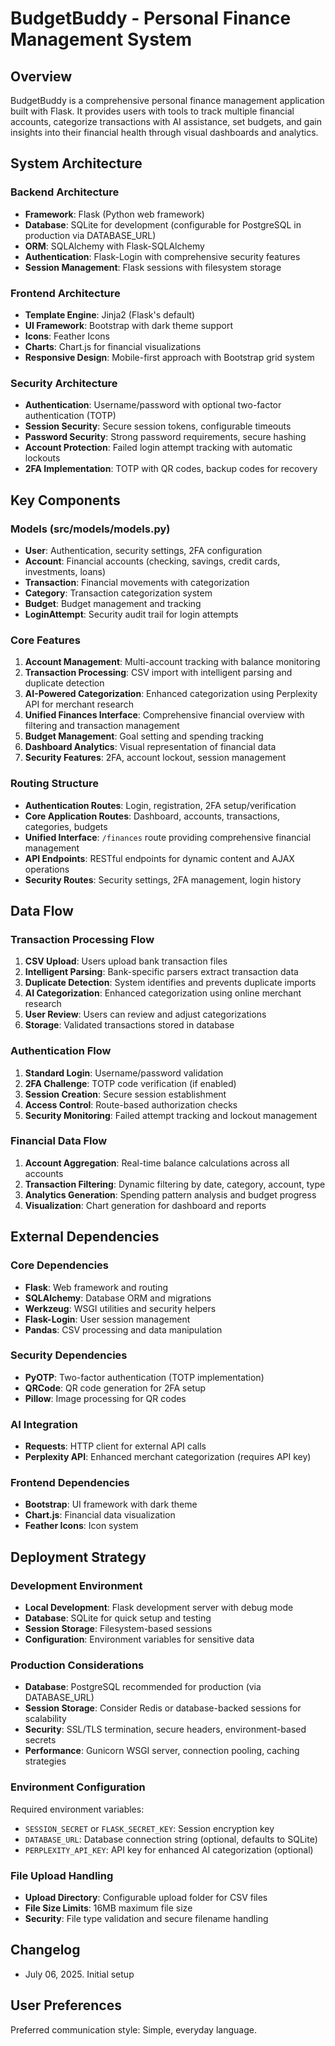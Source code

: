 # BudgetBuddy - Personal Finance Management System

## Overview

BudgetBuddy is a comprehensive personal finance management application built with Flask. It provides users with tools to track multiple financial accounts, categorize transactions with AI assistance, set budgets, and gain insights into their financial health through visual dashboards and analytics.

## System Architecture

### Backend Architecture
- **Framework**: Flask (Python web framework)
- **Database**: SQLite for development (configurable for PostgreSQL in production via DATABASE_URL)
- **ORM**: SQLAlchemy with Flask-SQLAlchemy
- **Authentication**: Flask-Login with comprehensive security features
- **Session Management**: Flask sessions with filesystem storage

### Frontend Architecture
- **Template Engine**: Jinja2 (Flask's default)
- **UI Framework**: Bootstrap with dark theme support
- **Icons**: Feather Icons
- **Charts**: Chart.js for financial visualizations
- **Responsive Design**: Mobile-first approach with Bootstrap grid system

### Security Architecture
- **Authentication**: Username/password with optional two-factor authentication (TOTP)
- **Session Security**: Secure session tokens, configurable timeouts
- **Password Security**: Strong password requirements, secure hashing
- **Account Protection**: Failed login attempt tracking with automatic lockouts
- **2FA Implementation**: TOTP with QR codes, backup codes for recovery

## Key Components

### Models (src/models/models.py)
- **User**: Authentication, security settings, 2FA configuration
- **Account**: Financial accounts (checking, savings, credit cards, investments, loans)
- **Transaction**: Financial movements with categorization
- **Category**: Transaction categorization system
- **Budget**: Budget management and tracking
- **LoginAttempt**: Security audit trail for login attempts

### Core Features
1. **Account Management**: Multi-account tracking with balance monitoring
2. **Transaction Processing**: CSV import with intelligent parsing and duplicate detection
3. **AI-Powered Categorization**: Enhanced categorization using Perplexity API for merchant research
4. **Unified Finances Interface**: Comprehensive financial overview with filtering and transaction management
5. **Budget Management**: Goal setting and spending tracking
6. **Dashboard Analytics**: Visual representation of financial data
7. **Security Features**: 2FA, account lockout, session management

### Routing Structure
- **Authentication Routes**: Login, registration, 2FA setup/verification
- **Core Application Routes**: Dashboard, accounts, transactions, categories, budgets
- **Unified Interface**: `/finances` route providing comprehensive financial management
- **API Endpoints**: RESTful endpoints for dynamic content and AJAX operations
- **Security Routes**: Security settings, 2FA management, login history

## Data Flow

### Transaction Processing Flow
1. **CSV Upload**: Users upload bank transaction files
2. **Intelligent Parsing**: Bank-specific parsers extract transaction data
3. **Duplicate Detection**: System identifies and prevents duplicate imports
4. **AI Categorization**: Enhanced categorization using online merchant research
5. **User Review**: Users can review and adjust categorizations
6. **Storage**: Validated transactions stored in database

### Authentication Flow
1. **Standard Login**: Username/password validation
2. **2FA Challenge**: TOTP code verification (if enabled)
3. **Session Creation**: Secure session establishment
4. **Access Control**: Route-based authorization checks
5. **Security Monitoring**: Failed attempt tracking and lockout management

### Financial Data Flow
1. **Account Aggregation**: Real-time balance calculations across all accounts
2. **Transaction Filtering**: Dynamic filtering by date, category, account, type
3. **Analytics Generation**: Spending pattern analysis and budget progress
4. **Visualization**: Chart generation for dashboard and reports

## External Dependencies

### Core Dependencies
- **Flask**: Web framework and routing
- **SQLAlchemy**: Database ORM and migrations
- **Werkzeug**: WSGI utilities and security helpers
- **Flask-Login**: User session management
- **Pandas**: CSV processing and data manipulation

### Security Dependencies
- **PyOTP**: Two-factor authentication (TOTP implementation)
- **QRCode**: QR code generation for 2FA setup
- **Pillow**: Image processing for QR codes

### AI Integration
- **Requests**: HTTP client for external API calls
- **Perplexity API**: Enhanced merchant categorization (requires API key)

### Frontend Dependencies
- **Bootstrap**: UI framework with dark theme
- **Chart.js**: Financial data visualization
- **Feather Icons**: Icon system

## Deployment Strategy

### Development Environment
- **Local Development**: Flask development server with debug mode
- **Database**: SQLite for quick setup and testing
- **Session Storage**: Filesystem-based sessions
- **Configuration**: Environment variables for sensitive data

### Production Considerations
- **Database**: PostgreSQL recommended for production (via DATABASE_URL)
- **Session Storage**: Consider Redis or database-backed sessions for scalability
- **Security**: SSL/TLS termination, secure headers, environment-based secrets
- **Performance**: Gunicorn WSGI server, connection pooling, caching strategies

### Environment Configuration
Required environment variables:
- `SESSION_SECRET` or `FLASK_SECRET_KEY`: Session encryption key
- `DATABASE_URL`: Database connection string (optional, defaults to SQLite)
- `PERPLEXITY_API_KEY`: API key for enhanced AI categorization (optional)

### File Upload Handling
- **Upload Directory**: Configurable upload folder for CSV files
- **File Size Limits**: 16MB maximum file size
- **Security**: File type validation and secure filename handling

## Changelog

- July 06, 2025. Initial setup

## User Preferences

Preferred communication style: Simple, everyday language.